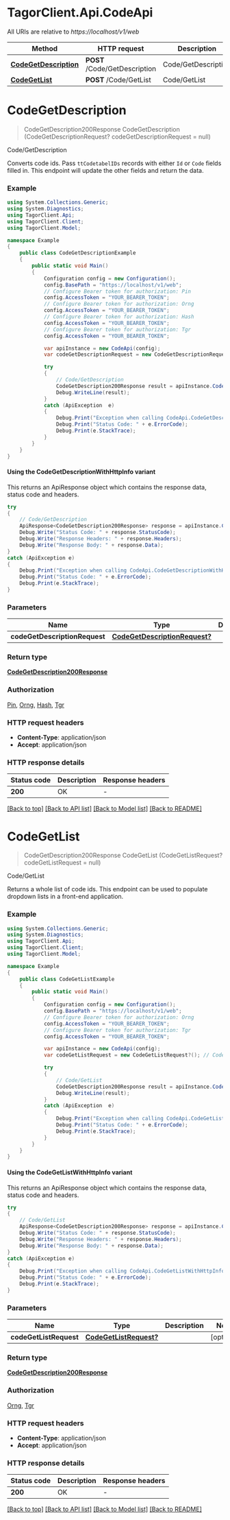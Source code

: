 # TagorClient.Api.CodeApi

All URIs are relative to *https://localhost/v1/web*

| Method | HTTP request | Description |
|--------|--------------|-------------|
| [**CodeGetDescription**](CodeApi.md#codegetdescription) | **POST** /Code/GetDescription | Code/GetDescription |
| [**CodeGetList**](CodeApi.md#codegetlist) | **POST** /Code/GetList | Code/GetList |

<a id="codegetdescription"></a>
# **CodeGetDescription**
> CodeGetDescription200Response CodeGetDescription (CodeGetDescriptionRequest? codeGetDescriptionRequest = null)

Code/GetDescription

Converts code ids. Pass `ttCodetabelIDs` records with either `Id` or `Code` fields filled in. This endpoint will update the other fields and return the data.

### Example
```csharp
using System.Collections.Generic;
using System.Diagnostics;
using TagorClient.Api;
using TagorClient.Client;
using TagorClient.Model;

namespace Example
{
    public class CodeGetDescriptionExample
    {
        public static void Main()
        {
            Configuration config = new Configuration();
            config.BasePath = "https://localhost/v1/web";
            // Configure Bearer token for authorization: Pin
            config.AccessToken = "YOUR_BEARER_TOKEN";
            // Configure Bearer token for authorization: Orng
            config.AccessToken = "YOUR_BEARER_TOKEN";
            // Configure Bearer token for authorization: Hash
            config.AccessToken = "YOUR_BEARER_TOKEN";
            // Configure Bearer token for authorization: Tgr
            config.AccessToken = "YOUR_BEARER_TOKEN";

            var apiInstance = new CodeApi(config);
            var codeGetDescriptionRequest = new CodeGetDescriptionRequest?(); // CodeGetDescriptionRequest? |  (optional) 

            try
            {
                // Code/GetDescription
                CodeGetDescription200Response result = apiInstance.CodeGetDescription(codeGetDescriptionRequest);
                Debug.WriteLine(result);
            }
            catch (ApiException  e)
            {
                Debug.Print("Exception when calling CodeApi.CodeGetDescription: " + e.Message);
                Debug.Print("Status Code: " + e.ErrorCode);
                Debug.Print(e.StackTrace);
            }
        }
    }
}
```

#### Using the CodeGetDescriptionWithHttpInfo variant
This returns an ApiResponse object which contains the response data, status code and headers.

```csharp
try
{
    // Code/GetDescription
    ApiResponse<CodeGetDescription200Response> response = apiInstance.CodeGetDescriptionWithHttpInfo(codeGetDescriptionRequest);
    Debug.Write("Status Code: " + response.StatusCode);
    Debug.Write("Response Headers: " + response.Headers);
    Debug.Write("Response Body: " + response.Data);
}
catch (ApiException e)
{
    Debug.Print("Exception when calling CodeApi.CodeGetDescriptionWithHttpInfo: " + e.Message);
    Debug.Print("Status Code: " + e.ErrorCode);
    Debug.Print(e.StackTrace);
}
```

### Parameters

| Name | Type | Description | Notes |
|------|------|-------------|-------|
| **codeGetDescriptionRequest** | [**CodeGetDescriptionRequest?**](CodeGetDescriptionRequest?.md) |  | [optional]  |

### Return type

[**CodeGetDescription200Response**](CodeGetDescription200Response.md)

### Authorization

[Pin](../README.md#Pin), [Orng](../README.md#Orng), [Hash](../README.md#Hash), [Tgr](../README.md#Tgr)

### HTTP request headers

 - **Content-Type**: application/json
 - **Accept**: application/json


### HTTP response details
| Status code | Description | Response headers |
|-------------|-------------|------------------|
| **200** | OK |  -  |

[[Back to top]](#) [[Back to API list]](../README.md#documentation-for-api-endpoints) [[Back to Model list]](../README.md#documentation-for-models) [[Back to README]](../README.md)

<a id="codegetlist"></a>
# **CodeGetList**
> CodeGetDescription200Response CodeGetList (CodeGetListRequest? codeGetListRequest = null)

Code/GetList

Returns a whole list of code ids. This endpoint can be used to populate dropdown lists in a front-end application.

### Example
```csharp
using System.Collections.Generic;
using System.Diagnostics;
using TagorClient.Api;
using TagorClient.Client;
using TagorClient.Model;

namespace Example
{
    public class CodeGetListExample
    {
        public static void Main()
        {
            Configuration config = new Configuration();
            config.BasePath = "https://localhost/v1/web";
            // Configure Bearer token for authorization: Orng
            config.AccessToken = "YOUR_BEARER_TOKEN";
            // Configure Bearer token for authorization: Tgr
            config.AccessToken = "YOUR_BEARER_TOKEN";

            var apiInstance = new CodeApi(config);
            var codeGetListRequest = new CodeGetListRequest?(); // CodeGetListRequest? |  (optional) 

            try
            {
                // Code/GetList
                CodeGetDescription200Response result = apiInstance.CodeGetList(codeGetListRequest);
                Debug.WriteLine(result);
            }
            catch (ApiException  e)
            {
                Debug.Print("Exception when calling CodeApi.CodeGetList: " + e.Message);
                Debug.Print("Status Code: " + e.ErrorCode);
                Debug.Print(e.StackTrace);
            }
        }
    }
}
```

#### Using the CodeGetListWithHttpInfo variant
This returns an ApiResponse object which contains the response data, status code and headers.

```csharp
try
{
    // Code/GetList
    ApiResponse<CodeGetDescription200Response> response = apiInstance.CodeGetListWithHttpInfo(codeGetListRequest);
    Debug.Write("Status Code: " + response.StatusCode);
    Debug.Write("Response Headers: " + response.Headers);
    Debug.Write("Response Body: " + response.Data);
}
catch (ApiException e)
{
    Debug.Print("Exception when calling CodeApi.CodeGetListWithHttpInfo: " + e.Message);
    Debug.Print("Status Code: " + e.ErrorCode);
    Debug.Print(e.StackTrace);
}
```

### Parameters

| Name | Type | Description | Notes |
|------|------|-------------|-------|
| **codeGetListRequest** | [**CodeGetListRequest?**](CodeGetListRequest?.md) |  | [optional]  |

### Return type

[**CodeGetDescription200Response**](CodeGetDescription200Response.md)

### Authorization

[Orng](../README.md#Orng), [Tgr](../README.md#Tgr)

### HTTP request headers

 - **Content-Type**: application/json
 - **Accept**: application/json


### HTTP response details
| Status code | Description | Response headers |
|-------------|-------------|------------------|
| **200** | OK |  -  |

[[Back to top]](#) [[Back to API list]](../README.md#documentation-for-api-endpoints) [[Back to Model list]](../README.md#documentation-for-models) [[Back to README]](../README.md)

